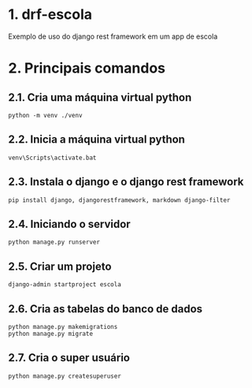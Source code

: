 # 1. drf-escola
Exemplo de uso do django rest framework em um app de escola

# 2. Principais comandos
## 2.1. Cria uma máquina virtual python
```
python -m venv ./venv
```

## 2.2. Inicia a máquina virtual python
```
venv\Scripts\activate.bat
```

## 2.3. Instala o django e o django rest framework
```
pip install django, djangorestframework, markdown django-filter
```

## 2.4. Iniciando o servidor
```
python manage.py runserver
```

## 2.5. Criar um projeto
```
django-admin startproject escola
```

## 2.6. Cria as tabelas do banco de dados
```
python manage.py makemigrations
python manage.py migrate
```

## 2.7. Cria o super usuário
```
python manage.py createsuperuser
```

